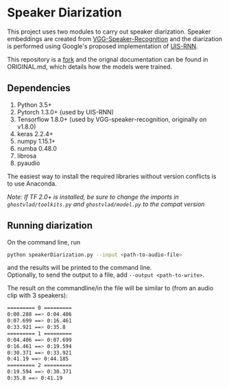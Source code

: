 # Speaker Diarization

This project uses two modules to carry out speaker diarization. Speaker embeddings are created from [VGG-Speaker-Recognition](https://github.com/WeidiXie/VGG-Speaker-Recognition) and the diarization is performed using Google's proposed implementation of [UIS-RNN](https://github.com/google/uis-rnn).

This repository is a [fork](https://github.com/taylorlu/Speaker-Diarization) and the orignal documentation can be found in ORIGINAL.md, which details how the models were trained.

## Dependencies

1. Python 3.5+
2. Pytorch 1.3.0+ (used by UIS-RNN)
3. Tensorflow 1.8.0+ (used by VGG-speaker-recognition, originally on v1.8.0)
4. keras 2.2.4+
5. numpy 1.15.1+
6. numba 0.48.0
7. librosa
8. pyaudio

The easiest way to install the required libraries without version conflicts is to use Anaconda.

_Note: If TF 2.0+ is installed, be sure to change the imports in `ghostvlad/toolkits.py` and `ghostvlad/model.py` to the compat version_

## Running diarization

On the command line, run

```bash
python speakerDiarization.py --input <path-to-audio-file>
```

and the results will be printed to the command line.  
Optionally, to send the output to a file, add `--output <path-to-write>`.

The result on the commandline/in the file will be similar to (from an audio clip with 3 speakers):

```bash
========= 0 =========
0:00.288 ==> 0:04.406
0:07.699 ==> 0:16.461
0:33.921 ==> 0:35.8
========= 1 =========
0:04.406 ==> 0:07.699
0:16.461 ==> 0:19.594
0:30.371 ==> 0:33.921
0:41.19 ==> 0:44.185
========= 2 =========
0:19.594 ==> 0:30.371
0:35.8 ==> 0:41.19
```
